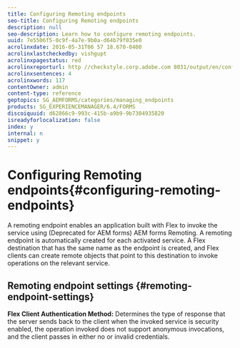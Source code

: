 ```yaml
---
title: Configuring Remoting endpoints
seo-title: Configuring Remoting endpoints
description: null
seo-description: Learn how to configure remoting endpoints.
uuid: 7e5506f5-0c9f-4a7e-9b0a-d64b79f035e0
acrolinxdate: 2016-05-31T06 57 18.670-0400
acrolinxlastcheckedby: vishgupt
acrolinxpagestatus: red
acrolinxreporturl: http //checkstyle.corp.adobe.com 8031/output/en/configuring_remoting_endpoints_admin_5e12de0b318c6865_2295_report.xml
acrolinxsentences: 4
acrolinxwords: 117
contentOwner: admin
content-type: reference
geptopics: SG_AEMFORMS/categories/managing_endpoints
products: SG_EXPERIENCEMANAGER/6.4/FORMS
discoiquuid: d62866c9-993c-415b-a9b9-9b7304935820
isreadyforlocalization: false
index: y
internal: n
snippet: y
---
```


# Configuring Remoting endpoints{#configuring-remoting-endpoints}

A remoting endpoint enables an application built with Flex to invoke the service using (Deprecated for AEM forms) AEM forms Remoting. A remoting endpoint is automatically created for each activated service. A Flex destination that has the same name as the endpoint is created, and Flex clients can create remote objects that point to this destination to invoke operations on the relevant service.

## Remoting endpoint settings {#remoting-endpoint-settings}

**Flex Client Authentication Method:** Determines the type of response that the server sends back to the client when the invoked service is security enabled, the operation invoked does not support anonymous invocations, and the client passes in either no or invalid credentials.
